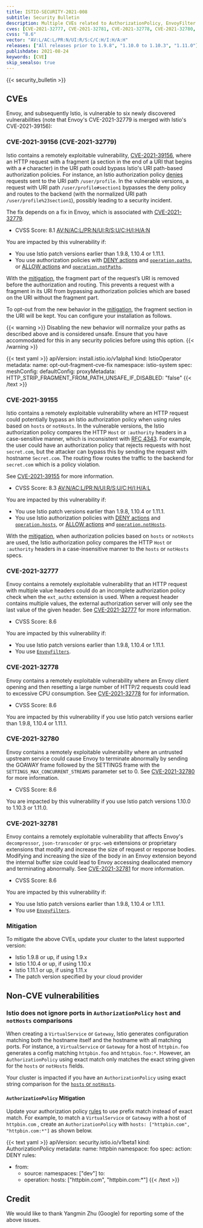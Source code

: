 ```yaml
---
title: ISTIO-SECURITY-2021-008
subtitle: Security Bulletin
description: Multiple CVEs related to AuthorizationPolicy, EnvoyFilter and Envoy.
cves: [CVE-2021-32777, CVE-2021-32781, CVE-2021-32778, CVE-2021-32780, CVE-2021-39155, CVE-2021-39156]
cvss: "8.6"
vector: "AV:L/AC:L/PR:N/UI:R/S:C/C:H/I:H/A:H"
releases: ["All releases prior to 1.9.8", "1.10.0 to 1.10.3", "1.11.0"]
publishdate: 2021-08-24
keywords: [CVE]
skip_seealso: true
---
```


{{< security_bulletin >}}

## CVEs

Envoy, and subsequently Istio, is vulnerable to six newly discovered vulnerabilities
(note that Envoy's CVE-2021-32779 is merged with Istio's CVE-2021-39156):

### CVE-2021-39156 (CVE-2021-32779)

Istio contains a remotely exploitable vulnerability, [CVE-2021-39156](https://cve.mitre.org/cgi-bin/cvename.cgi?name=CVE-2021-39156),
where an HTTP request with a fragment (a section in the end of a URI that begins with a `#` character) in the URI path could bypass Istio's URI path-based authorization policies.
For instance, an Istio authorization policy [denies](/pt-br/docs/reference/config/security/authorization-policy/#AuthorizationPolicy-Action) requests sent to the URI path `/user/profile`.
In the vulnerable versions, a request with URI path `/user/profile#section1` bypasses the deny policy and routes to the backend (with the normalized URI path `/user/profile%23section1`), possibly leading to a security incident.

The fix depends on a fix in Envoy, which is associated with [CVE-2021-32779](https://cve.mitre.org/cgi-bin/cvename.cgi?name=CVE-2021-32779).

* CVSS Score: 8.1 [AV:N/AC:L/PR:N/UI:R/S:U/C:H/I:H/A:N](https://nvd.nist.gov/vuln-metrics/cvss/v3-calculator?vector=AV:N/AC:L/PR:N/UI:R/S:U/C:H/I:H/A:N&version=3.1)

You are impacted by this vulnerability if:

* You use Istio patch versions earlier than 1.9.8, 1.10.4 or 1.11.1.
* You use authorization policies with
  [DENY actions](/pt-br/docs/reference/config/security/authorization-policy/#AuthorizationPolicy-Action) and
  [`operation.paths`](/pt-br/docs/reference/config/security/authorization-policy/#Operation), or
  [ALLOW actions](/pt-br/docs/reference/config/security/authorization-policy/#AuthorizationPolicy-Action) and
  [`operation.notPaths`](/pt-br/docs/reference/config/security/authorization-policy/#Operation).

With the [mitigation](#mitigation),
the fragment part of the request’s URI is removed before the authorization and routing.
This prevents a request with a fragment in its URI from bypassing authorization policies which are based on the URI without the fragment part.

To opt-out from the new behavior in the [mitigation](#mitigation),
the fragment section in the URI will be kept. You can configure your installation as follows.

{{< warning >}}
Disabling the new behavior will normalize your paths as described above and is considered unsafe. Ensure that you have accommodated for this in any security policies before using this option.
{{< /warning >}}

{{< text yaml >}}
apiVersion: install.istio.io/v1alpha1
kind: IstioOperator
metadata:
  name: opt-out-fragment-cve-fix
  namespace: istio-system
spec:
  meshConfig:
    defaultConfig:
      proxyMetadata:
        HTTP_STRIP_FRAGMENT_FROM_PATH_UNSAFE_IF_DISABLED: "false"
{{< /text >}}

### CVE-2021-39155

Istio contains a remotely exploitable vulnerability where an HTTP request could potentially bypass an Istio authorization policy when using rules based on `hosts` or `notHosts`.
In the vulnerable versions, the Istio authorization policy compares the HTTP `Host` or `:authority` headers in a case-sensitive manner,
which is inconsistent with [RFC 4343](https://datatracker.ietf.org/doc/html/rfc4343). For example, the user could have an authorization policy that rejects requests with host `secret.com`,
but the attacker can bypass this by sending the request with hostname `Secret.com`.
The routing flow routes the traffic to the backend for `secret.com` which is a policy violation.

See [CVE-2021-39155](https://cve.mitre.org/cgi-bin/cvename.cgi?name=CVE-2021-39155) for more information.

* CVSS Score: 8.3 [AV:N/AC:L/PR:N/UI:R/S:U/C:H/I:H/A:L](https://nvd.nist.gov/vuln-metrics/cvss/v3-calculator?vector=AV:N/AC:L/PR:N/UI:R/S:U/C:H/I:H/A:L&version=3.1)

You are impacted by this vulnerability if:

* You use Istio patch versions earlier than 1.9.8, 1.10.4 or 1.11.1.
* You use Istio authorization policies with
  [DENY actions](/pt-br/docs/reference/config/security/authorization-policy/#AuthorizationPolicy-Action) and
  [`operation.hosts`](/pt-br/docs/reference/config/security/authorization-policy/#Operation), or
  [ALLOW actions](/pt-br/docs/reference/config/security/authorization-policy/#AuthorizationPolicy-Action) and
  [`operation.notHosts`](/pt-br/docs/reference/config/security/authorization-policy/#Operation).

With the [mitigation](#mitigation),
when authorization policies based on `hosts` or `notHosts` are used, the Istio authorization policy compares the HTTP `Host` or `:authority` headers
in a case-insensitive manner to the `hosts` or `notHosts` specs.

### CVE-2021-32777

Envoy contains a remotely exploitable vulnerability that an HTTP request with multiple value headers could do an incomplete authorization policy check when the `ext_authz` extension is used.
When a request header contains multiple values, the external authorization server will only see the last value of the given header. See [CVE-2021-32777](https://cve.mitre.org/cgi-bin/cvename.cgi?name=CVE-2021-32777) for more information.

* CVSS Score: 8.6

You are impacted by this vulnerability if:

* You use Istio patch versions earlier than 1.9.8, 1.10.4 or 1.11.1.
* You use [`EnvoyFilters`](/pt-br/docs/reference/config/networking/envoy-filter/).

### CVE-2021-32778

Envoy contains a remotely exploitable vulnerability where an Envoy client opening and then resetting a large number of HTTP/2 requests could lead to excessive CPU consumption.
See [CVE-2021-32778](https://cve.mitre.org/cgi-bin/cvename.cgi?name=CVE-2021-32778) for for information.

* CVSS Score: 8.6

You are impacted by this vulnerability if you use Istio patch versions earlier than 1.9.8, 1.10.4 or 1.11.1.

### CVE-2021-32780

Envoy contains a remotely exploitable vulnerability where an untrusted upstream service could
cause Envoy to terminate abnormally by sending the GOAWAY frame followed by the SETTINGS frame
with the `SETTINGS_MAX_CONCURRENT_STREAMS` parameter set to 0. See [CVE-2021-32780](https://cve.mitre.org/cgi-bin/cvename.cgi?name=CVE-2021-32780) for more information.

* CVSS Score: 8.6

You are impacted by this vulnerability if you use Istio patch versions 1.10.0 to 1.10.3 or 1.11.0.

### CVE-2021-32781

Envoy contains a remotely exploitable vulnerability that affects Envoy's `decompressor`, `json-transcoder` or `grpc-web` extensions or
proprietary extensions that modify and increase the size of request or response bodies.
Modifying and increasing the size of the body in an Envoy extension beyond the internal buffer size could lead to
Envoy accessing deallocated memory and terminating abnormally. See [CVE-2021-32781](https://cve.mitre.org/cgi-bin/cvename.cgi?name=CVE-2021-32781) for more information.

* CVSS Score: 8.6

You are impacted by this vulnerability if:

* You use Istio patch versions earlier than 1.9.8, 1.10.4 or 1.11.1.
* You use [`EnvoyFilters`](/pt-br/docs/reference/config/networking/envoy-filter/).

### Mitigation

To mitigate the above CVEs, update your cluster to the latest supported version:

* Istio 1.9.8 or up, if using 1.9.x
* Istio 1.10.4 or up, if using 1.10.x
* Istio 1.11.1 or up, if using 1.11.x
* The patch version specified by your cloud provider

## Non-CVE vulnerabilities

### Istio does not ignore ports in `AuthorizationPolicy` `host` and `notHosts` comparisons

When creating a `VirtualService` or `Gateway`, Istio generates configuration matching both the hostname itself and the hostname with all matching ports. For instance, a `VirtualService` or `Gateway` for a host of `httpbin.foo` generates a config matching `httpbin.foo` and `httpbin.foo:*`. However, an `AuthorizationPolicy` using exact match only matches the exact string given for the `hosts` or `notHosts` fields.

Your cluster is impacted if you have an `AuthorizationPolicy` using exact string comparison for the [`hosts` or `notHosts`](/pt-br/docs/reference/config/security/authorization-policy/#Operation).

#### `AuthorizationPolicy` Mitigation

Update your authorization policy [rules](/pt-br/docs/reference/config/security/authorization-policy/#Rule) to use prefix match instead of exact match.  For example, to match a `VirtualService` or `Gateway` with a host of `httpbin.com` , create an `AuthorizationPolicy` with `hosts: ["httpbin.com", "httpbin.com:*"]` as shown below.

{{< text yaml >}}
apiVersion: security.istio.io/v1beta1
kind: AuthorizationPolicy
metadata:
  name: httpbin
  namespace: foo
spec:
  action: DENY
  rules:
  - from:
    - source:
        namespaces: ["dev"]
    to:
    - operation:
        hosts: ["httpbin.com", "httpbin.com:*"]
{{< /text >}}

## Credit

We would like to thank Yangmin Zhu (Google) for reporting some of the above issues.
